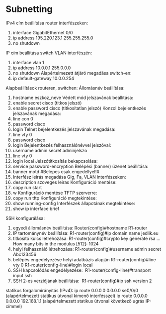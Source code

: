 # Subnetting
IPv4 cím beállítása router interfészeken:
1. interface GigabitEthernet 0/0
2. ip address 195.220.123.1 255.255.255.0
3. no shutdown

IP cím beállítása switch VLAN interfészén:
1. interface vlan 1
2. ip address 10.0.0.1 255.0.0.0
3. no shutdown
Alapértelmezett átjáró megadása switch-en:
1. ip default-gateway 10.0.0.254

Alapbeállítások routeren, switchen:
Állomásnév beállítása:
1. hostname eszkoz_neve
Védett mód jelszavának beállítása:
1. enable secret cisco (titkos jelszó)
2. enable password cisco (titkosítatlan jelszó)
Konzol bejelentkezés jelszavának megadása:
1. line con 0
2. password cisco
3. login
Telnet bejelentkezés jelszavának megadása:
1. line vty 0
2. password cisco
3. login
Bejelentkezés felhasználónévvel jelszóval:
1. username admin secret adminjelszo
2. line vty 0
3. login local
Jelszótitkosítás bekapcsolása:
1. service password-encryption
Belépési (banner) üzenet beállítása:
1. banner motd #Belepes csak engedellyel!#
2. Interfész leírás megadása Gig, Fa, VLAN interfészeken:
3. description szoveges leiras
Konfiguráció mentése:
1. copy run start
2. w
Konfiguráció mentése TFTP szerverre:
1. copy run tftp
Konfiguráció megtekintése:
1. show running-config
Interfészek állapotának megtekintése:
1. show ip interface brief

SSH konfigurálása:

1. egyedi állomásnév beállítása:
 Router(config)#hostname R1-router
2. IP tartománynév beállítása:
 R1-router(config)#ip domain name jedlik.eu
3. titkosító kulcs létrehozása:
 R1-router(config)#crypto key generate rsa
…  How many bits in the modulus [512]: 1024
4. helyi felhasználó létrehozása:
 R1-router(config)#username admin secret Abc123456
5. belépés engedélyezése helyi adatbázis alapján
 R1-router(config)#line vty 0
 R1-router(config-line)#login local
6. SSH kapcsolódás engedélyezése: 
 R1-router(config-line)#transport input ssh
7. SSH 2-es verziójának beállítása: 
 R1-router(config)#ip ssh version 2 

statikus forgalomirányítás (IPv4):
 ip route 0.0.0.0 0.0.0.0 se0/0/0 
(alapértelmezett statikus útvonal kimenő interfésszel)
 ip route 0.0.0.0 0.0.0.0 192.168.1.1 
(alapértelmezett statikus útvonal következő ugrás IP-címmel)
